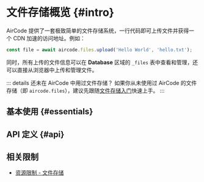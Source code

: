 # 文件存储概览 {#intro}

AirCode 提供了一套极致简单的文件存储系统，一行代码即可上传文件并获得一个 CDN 加速的访问地址。例如：

```js
const file = await aircode.files.upload('Hello World', 'hello.txt');
```

同时，所有上传的文件信息可以在 **Database** 区域的 `_files` 表中查看和管理，还可以直接从浏览器中上传和管理文件。

::: details 还未在 AirCode 中用过文件存储？
如果你从未使用过 AirCode 的文件存储（即 `aircode.files`），建议先跟随[文件存储入门](/getting-started/files.html)快速上手。
:::

## 基本使用 {#essentials}

<ListBoxContainer>
<ListBox
  link="/guide/files/upload.html"
  title="上传文件"
  description="通过一行代码将文件上传到云端，并获得 CDN 加速的访问地址"
/>
<ListBox
  link="/guide/files/download.html"
  title="下载文件"
  description="将文件下载到实例本地以进行处理，例如文本分析、添加水印等"
/>
<ListBox
  link="/guide/files/delete.html"
  title="删除文件"
  description="简单快速地删除不需要的文件，删除操作会自动同步到全球 CDN 节点"
/>
</ListBoxContainer>

## API 定义 {#api}

<ListBoxContainer>
<ListBox
  link="/reference/server/files-api.html"
  title="文件存储 API"
  description="关于 aircode.files 的所有接口定义"
/>
</ListBoxContainer>

## 相关限制

- [资源限制 - 文件存储](/about/limits.html#files)

